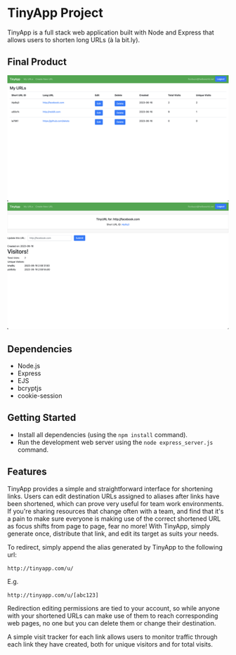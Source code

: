 # TinyApp Project

TinyApp is a full stack web application built with Node and Express that allows users to shorten long URLs (à la bit.ly).

## Final Product

!["The user's homepage, showing all shortened links created"](https://github.com/teksts/tinyapp/blob/main/docs/urls-page.png?raw=true)
!["The details page for a shortened URL, allowing the user to edit the destination address and view more detailed viewcount statistics"](https://github.com/teksts/tinyapp/blob/main/docs/url-details-page.png?raw=true)

## Dependencies

- Node.js
- Express
- EJS
- bcryptjs
- cookie-session

## Getting Started

- Install all dependencies (using the `npm install` command).
- Run the development web server using the `node express_server.js` command.

## Features
TinyApp provides a simple and straightforward interface for shortening links. Users can edit destination URLs assigned to aliases after links have been shortened, which can prove very useful for team work environments. If you're sharing resources that change often with a team, and find that it's a pain to make sure everyone is making use of the correct shortened URL as focus shifts from page to page, fear no more! With TinyApp, simply generate once, distribute that link, and edit its target as suits your needs.

To redirect, simply append the alias generated by TinyApp to the following url:
```
http://tinyapp.com/u/
```
E.g.
```
http://tinyapp.com/u/[abc123]
```


Redirection editing permissions are tied to your account, so while anyone with your shortened URLs can make use of them to reach corresponding web pages, no one but you can delete them or change their destination.

A simple visit tracker for each link allows users to monitor traffic through each link they have created, both for unique visitors and for total visits.